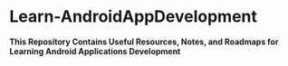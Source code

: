 # Learn-AndroidAppDevelopment
**This Repository Contains Useful Resources, Notes, and Roadmaps for Learning Android Applications Development**
